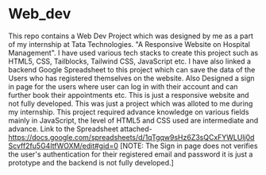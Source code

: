 # Web_dev
This repo contains a Web Dev Project which was designed by me as a part of my internship at Tata Technologies. "A Responsive Website on Hospital Management".
I have used various tech stacks to create this project such as HTML5, CSS, Tailblocks, Tailwind CSS, JavaScript etc.
I have also linked a backend Google Spreadsheet to this project which can save the data of the Users who has registered themselves on the website.
Also Designed a sign in page for the users where user can log in with their account and can further book their appointments etc.
This is just a responsive website and not fully developed. This was just a project which was alloted to me during my internship.
This project required advance knowledge on various fields mainly in JavaScript, the level of HTML5 and CSS used are intermediate and advance.
Link to the Spreadsheet attached-https://docs.google.com/spreadsheets/d/1qTgqw9sHz6Z3sQCxFYWLUlj0dScvff2fu5G4ItfWOXM/edit#gid=0
[NOTE: The Sign in page does not verifies the user's authentication for their registered email and password it is just a prototype and the backend is not fully developed.]
